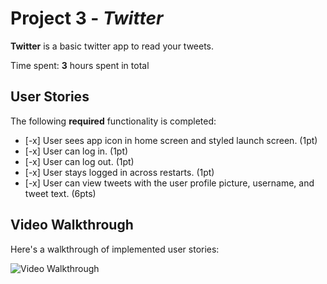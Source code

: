 # Project 3 - *Twitter*

**Twitter** is a basic twitter app to read your tweets.

Time spent: **3** hours spent in total

## User Stories

The following **required** functionality is completed:

- [-x] User sees app icon in home screen and styled launch screen. (1pt)
- [-x] User can log in. (1pt)
- [-x] User can log out. (1pt)
- [-x] User stays logged in across restarts. (1pt)
- [-x] User can view tweets with the user profile picture, username, and tweet text. (6pts)

## Video Walkthrough

Here's a walkthrough of implemented user stories:

<img src='http://i.imgur.com/link/to/your/gif/file.gif' title='Video Walkthrough' width='' alt='Video Walkthrough' />

